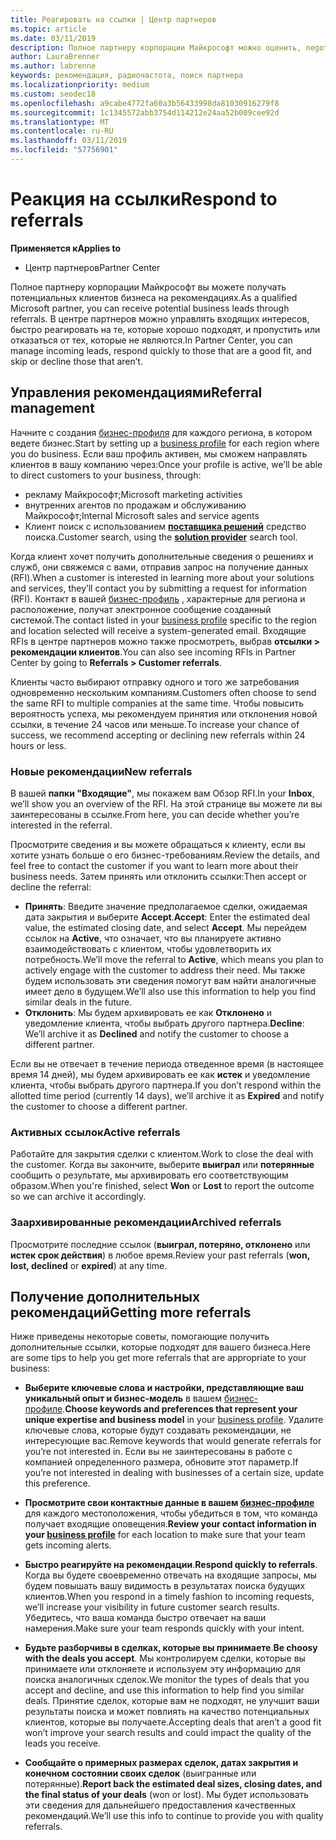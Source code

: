 ```yaml
---
title: Реагировать на ссылки | Центр партнеров
ms.topic: article
ms.date: 03/11/2019
description: Полное партнеру корпорации Майкрософт можно оценить, negotiate и реагировать на ссылки через Центр партнеров.
author: LauraBrenner
ms.author: labrenne
keywords: рекомендация, радиочастота, поиск партнера
ms.localizationpriority: medium
ms.custom: seodec18
ms.openlocfilehash: a9cabe4772fa60a3b56433998da81030916279f8
ms.sourcegitcommit: 1c1345572abb3754d114212e24aa52b009cee92d
ms.translationtype: MT
ms.contentlocale: ru-RU
ms.lasthandoff: 03/11/2019
ms.locfileid: "57756901"
---
```

# <a name="respond-to-referrals"></a><span data-ttu-id="0264c-104">Реакция на ссылки</span><span class="sxs-lookup"><span data-stu-id="0264c-104">Respond to referrals</span></span>

<span data-ttu-id="0264c-105">**Применяется к**</span><span class="sxs-lookup"><span data-stu-id="0264c-105">**Applies to**</span></span>

-  <span data-ttu-id="0264c-106">Центр партнеров</span><span class="sxs-lookup"><span data-stu-id="0264c-106">Partner Center</span></span>

<span data-ttu-id="0264c-107">Полное партнеру корпорации Майкрософт вы можете получать потенциальных клиентов бизнеса на рекомендациях.</span><span class="sxs-lookup"><span data-stu-id="0264c-107">As a qualified Microsoft partner, you can receive potential business leads through referrals.</span></span> <span data-ttu-id="0264c-108">В центре партнеров можно управлять входящих интересов, быстро реагировать на те, которые хорошо подходят, и пропустить или отказаться от тех, которые не являются.</span><span class="sxs-lookup"><span data-stu-id="0264c-108">In Partner Center, you can manage incoming leads, respond quickly to those that are a good fit, and skip or decline those that aren’t.</span></span> 

## <a name="referral-management"></a><span data-ttu-id="0264c-109">Управления рекомендациями</span><span class="sxs-lookup"><span data-stu-id="0264c-109">Referral management</span></span>

<span data-ttu-id="0264c-110">Начните с создания [бизнес-профиля](create-a-marketing-profile.md) для каждого региона, в котором ведете бизнес.</span><span class="sxs-lookup"><span data-stu-id="0264c-110">Start by setting up a [business profile](create-a-marketing-profile.md) for each region where you do business.</span></span> <span data-ttu-id="0264c-111">Если ваш профиль активен, мы сможем направлять клиентов в вашу компанию через:</span><span class="sxs-lookup"><span data-stu-id="0264c-111">Once your profile is active, we’ll be able to direct customers to your business, through:</span></span>

*  <span data-ttu-id="0264c-112">рекламу Майкрософт;</span><span class="sxs-lookup"><span data-stu-id="0264c-112">Microsoft marketing activities</span></span>
*  <span data-ttu-id="0264c-113">внутренних агентов по продажам и обслуживанию Майкрософт;</span><span class="sxs-lookup"><span data-stu-id="0264c-113">Internal Microsoft sales and service agents</span></span>
*  <span data-ttu-id="0264c-114">Клиент поиск с использованием **[поставщика решений](https://www.microsoft.com/solution-providers/home)** средство поиска.</span><span class="sxs-lookup"><span data-stu-id="0264c-114">Customer search, using the **[solution provider](https://www.microsoft.com/solution-providers/home)** search tool.</span></span>

<span data-ttu-id="0264c-115">Когда клиент хочет получить дополнительные сведения о решениях и служб, они свяжемся с вами, отправив запрос на получение данных (RFI).</span><span class="sxs-lookup"><span data-stu-id="0264c-115">When a customer is interested in learning more about your solutions and services, they’ll contact you by submitting a request for information (RFI).</span></span> <span data-ttu-id="0264c-116">Контакт в вашей [бизнес-профиль](create-a-marketing-profile.md) , характерные для региона и расположение, получат электронное сообщение созданный системой.</span><span class="sxs-lookup"><span data-stu-id="0264c-116">The contact listed in your [business profile](create-a-marketing-profile.md) specific to the region and location selected will receive a system-generated email.</span></span> <span data-ttu-id="0264c-117">Входящие RFIs в центре партнеров можно также просмотреть, выбрав **отсылки > рекомендации клиентов**.</span><span class="sxs-lookup"><span data-stu-id="0264c-117">You can also see incoming RFIs in Partner Center by going to **Referrals > Customer referrals**.</span></span>

<span data-ttu-id="0264c-118">Клиенты часто выбирают отправку одного и того же затребования одновременно нескольким компаниям.</span><span class="sxs-lookup"><span data-stu-id="0264c-118">Customers often choose to send the same RFI to multiple companies at the same time.</span></span> <span data-ttu-id="0264c-119">Чтобы повысить вероятность успеха, мы рекомендуем принятия или отклонения новой ссылки, в течение 24 часов или меньше.</span><span class="sxs-lookup"><span data-stu-id="0264c-119">To increase your chance of success, we recommend accepting or declining new referrals within 24 hours or less.</span></span>

### <a name="new-referrals"></a><span data-ttu-id="0264c-120">Новые рекомендации</span><span class="sxs-lookup"><span data-stu-id="0264c-120">New referrals</span></span>

<span data-ttu-id="0264c-121">В вашей **папки "Входящие"**, мы покажем вам Обзор RFI.</span><span class="sxs-lookup"><span data-stu-id="0264c-121">In your **Inbox**, we’ll show you an overview of the RFI.</span></span> <span data-ttu-id="0264c-122">На этой странице вы можете ли вы заинтересованы в ссылке.</span><span class="sxs-lookup"><span data-stu-id="0264c-122">From here, you can decide whether you’re interested in the referral.</span></span> 

<span data-ttu-id="0264c-123">Просмотрите сведения и вы можете обращаться к клиенту, если вы хотите узнать больше о его бизнес-требованиям.</span><span class="sxs-lookup"><span data-stu-id="0264c-123">Review the details, and feel free to contact the customer if you want to learn more about their business needs.</span></span> <span data-ttu-id="0264c-124">Затем принять или отклонить ссылки:</span><span class="sxs-lookup"><span data-stu-id="0264c-124">Then accept or decline the referral:</span></span> 

*  <span data-ttu-id="0264c-125">**Принять**: Введите значение предполагаемое сделки, ожидаемая дата закрытия и выберите **Accept**.</span><span class="sxs-lookup"><span data-stu-id="0264c-125">**Accept**: Enter the estimated deal value, the estimated closing date, and select **Accept**.</span></span> <span data-ttu-id="0264c-126">Мы перейдем ссылок на **Active**, что означает, что вы планируете активно взаимодействовать с клиентом, чтобы удовлетворить их потребность.</span><span class="sxs-lookup"><span data-stu-id="0264c-126">We’ll move the referral to **Active**, which means you plan to actively engage with the customer to address their need.</span></span> <span data-ttu-id="0264c-127">Мы также будем использовать эти сведения помогут вам найти аналогичные имеет дело в будущем.</span><span class="sxs-lookup"><span data-stu-id="0264c-127">We’ll also use this information to help you find similar deals in the future.</span></span>
*  <span data-ttu-id="0264c-128">**Отклонить**: Мы будем архивировать ее как **Отклонено** и уведомление клиента, чтобы выбрать другого партнера.</span><span class="sxs-lookup"><span data-stu-id="0264c-128">**Decline**: We’ll archive it as **Declined** and notify the customer to choose a different partner.</span></span>

<span data-ttu-id="0264c-129">Если вы не отвечает в течение периода отведенное время (в настоящее время 14 дней), мы будем архивировать ее как **истек** и уведомление клиента, чтобы выбрать другого партнера.</span><span class="sxs-lookup"><span data-stu-id="0264c-129">If you don’t respond within the allotted time period (currently 14 days), we’ll archive it as **Expired** and notify the customer to choose a different partner.</span></span>

### <a name="active-referrals"></a><span data-ttu-id="0264c-130">Активных ссылок</span><span class="sxs-lookup"><span data-stu-id="0264c-130">Active referrals</span></span>

<span data-ttu-id="0264c-131">Работайте для закрытия сделки с клиентом.</span><span class="sxs-lookup"><span data-stu-id="0264c-131">Work to close the deal with the customer.</span></span> <span data-ttu-id="0264c-132">Когда вы закончите, выберите **выиграл** или **потерянные** сообщить о результате, мы архивировать его соответствующим образом.</span><span class="sxs-lookup"><span data-stu-id="0264c-132">When you're finished, select **Won** or **Lost** to report the outcome so we can archive it accordingly.</span></span>

### <a name="archived-referrals"></a><span data-ttu-id="0264c-133">Заархивированные рекомендации</span><span class="sxs-lookup"><span data-stu-id="0264c-133">Archived referrals</span></span>

<span data-ttu-id="0264c-134">Просмотрите последние ссылок (**выиграл, потеряно, отклонено** или **истек срок действия**) в любое время.</span><span class="sxs-lookup"><span data-stu-id="0264c-134">Review your past referrals (**won, lost, declined** or **expired**) at any time.</span></span> 

## <a name="getting-more-referrals"></a><span data-ttu-id="0264c-135">Получение дополнительных рекомендаций</span><span class="sxs-lookup"><span data-stu-id="0264c-135">Getting more referrals</span></span>

<span data-ttu-id="0264c-136">Ниже приведены некоторые советы, помогающие получить дополнительные ссылки, которые подходят для вашего бизнеса.</span><span class="sxs-lookup"><span data-stu-id="0264c-136">Here are some tips to help you get more referrals that are appropriate to your business:</span></span>

*  <span data-ttu-id="0264c-137">**Выберите ключевые слова и настройки, представляющие ваш уникальный опыт и бизнес-модель** в вашем [бизнес-профиле](create-a-marketing-profile.md).</span><span class="sxs-lookup"><span data-stu-id="0264c-137">**Choose keywords and preferences that represent your unique expertise and business model** in your [business profile](create-a-marketing-profile.md).</span></span> <span data-ttu-id="0264c-138">Удалите ключевые слова, которые будут создавать рекомендации, не интересующие вас.</span><span class="sxs-lookup"><span data-stu-id="0264c-138">Remove keywords that would generate referrals for you’re not interested in.</span></span> <span data-ttu-id="0264c-139">Если вы не заинтересованы в работе с компанией определенного размера, обновите этот параметр.</span><span class="sxs-lookup"><span data-stu-id="0264c-139">If you’re not interested in dealing with businesses of a certain size, update this preference.</span></span>

*  <span data-ttu-id="0264c-140">**Просмотрите свои контактные данные в вашем [бизнес-профиле](create-a-marketing-profile.md)** для каждого местоположения, чтобы убедиться в том, что команда получает входящие оповещения.</span><span class="sxs-lookup"><span data-stu-id="0264c-140">**Review your contact information in your [business profile](create-a-marketing-profile.md)** for each location to make sure that your team gets incoming alerts.</span></span>

*  <span data-ttu-id="0264c-141">**Быстро реагируйте на рекомендации**.</span><span class="sxs-lookup"><span data-stu-id="0264c-141">**Respond quickly to referrals**.</span></span> <span data-ttu-id="0264c-142">Когда вы будете своевременно отвечать на входящие запросы, мы будем повышать вашу видимость в результатах поиска будущих клиентов.</span><span class="sxs-lookup"><span data-stu-id="0264c-142">When you respond in a timely fashion to incoming requests, we’ll increase your visibility in future customer search results.</span></span> <span data-ttu-id="0264c-143">Убедитесь, что ваша команда быстро отвечает на ваши намерения.</span><span class="sxs-lookup"><span data-stu-id="0264c-143">Make sure your team responds quickly with your intent.</span></span>

*  <span data-ttu-id="0264c-144">**Будьте разборчивы в сделках, которые вы принимаете**.</span><span class="sxs-lookup"><span data-stu-id="0264c-144">**Be choosy with the deals you accept**.</span></span> <span data-ttu-id="0264c-145">Мы контролируем сделки, которые вы принимаете или отклоняете и используем эту информацию для поиска аналогичных сделок.</span><span class="sxs-lookup"><span data-stu-id="0264c-145">We monitor the types of deals that you accept and decline, and use this information to help find you similar deals.</span></span> <span data-ttu-id="0264c-146">Принятие сделок, которые вам не подходят, не улучшит ваши результаты поиска и может повлиять на качество потенциальных клиентов, которые вы получаете.</span><span class="sxs-lookup"><span data-stu-id="0264c-146">Accepting deals that aren’t a good fit won’t improve your search results and could impact the quality of the leads you receive.</span></span>

*  <span data-ttu-id="0264c-147">**Сообщайте о примерных размерах сделок, датах закрытия и конечном состоянии своих сделок** (выигранные или потерянные).</span><span class="sxs-lookup"><span data-stu-id="0264c-147">**Report back the estimated deal sizes, closing dates, and the final status of your deals** (won or lost).</span></span> <span data-ttu-id="0264c-148">Мы будет использовать эти сведения для дальнейшего предоставления качественных рекомендаций.</span><span class="sxs-lookup"><span data-stu-id="0264c-148">We’ll use this info to continue to provide you with quality referrals.</span></span>

